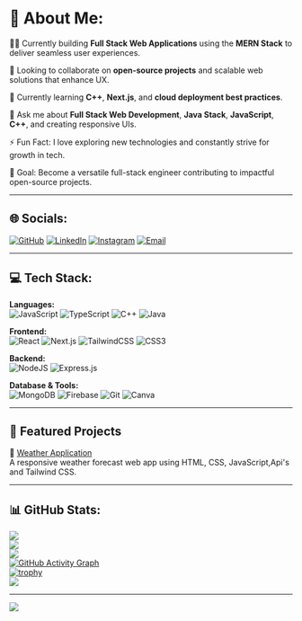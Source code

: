 # 💫 About Me:
🧑‍💻 Currently building **Full Stack Web Applications** using the **MERN Stack** to deliver seamless user experiences.

🤝 Looking to collaborate on **open-source projects** and scalable web solutions that enhance UX.

🌱 Currently learning **C++**, **Next.js**, and **cloud deployment best practices**.

💬 Ask me about **Full Stack Web Development**, **Java Stack**, **JavaScript**, **C++**, and creating responsive UIs.

⚡ Fun Fact: I love exploring new technologies and constantly strive for growth in tech.

🚀 Goal: Become a versatile full-stack engineer contributing to impactful open-source projects.

---

## 🌐 Socials:
[![GitHub](https://img.shields.io/badge/GitHub-100000?style=flat&logo=github&logoColor=white)](https://github.com/sanket-darunkar)
[![LinkedIn](https://img.shields.io/badge/LinkedIn-%230077B5.svg?logo=linkedin&logoColor=white)](https://www.linkedin.com/in/sanket-darunkar/)
[![Instagram](https://img.shields.io/badge/Instagram-%23E4405F.svg?logo=Instagram&logoColor=white)](https://instagram.com/snkt._)
[![Email](https://img.shields.io/badge/Email-D14836?logo=gmail&logoColor=white)](mailto:sanketdarunkar111@gmail.com)

---

## 💻 Tech Stack:
**Languages:**  
![JavaScript](https://img.shields.io/badge/javascript-%23323330.svg?style=for-the-badge&logo=javascript&logoColor=%23F7DF1E) ![TypeScript](https://img.shields.io/badge/typescript-%23007ACC.svg?style=for-the-badge&logo=typescript&logoColor=white) ![C++](https://img.shields.io/badge/c++-%2300599C.svg?style=for-the-badge&logo=c%2B%2B&logoColor=white) ![Java](https://img.shields.io/badge/java-%23ED8B00.svg?style=for-the-badge&logo=openjdk&logoColor=white)

**Frontend:**  
![React](https://img.shields.io/badge/react-%2320232a.svg?style=for-the-badge&logo=react&logoColor=%2361DAFB) ![Next.js](https://img.shields.io/badge/next.js-%23000000.svg?style=for-the-badge&logo=next.js&logoColor=white) ![TailwindCSS](https://img.shields.io/badge/tailwindcss-%2338B2AC.svg?style=for-the-badge&logo=tailwind-css&logoColor=white) ![CSS3](https://img.shields.io/badge/css3-%231572B6.svg?style=for-the-badge&logo=css3&logoColor=white)

**Backend:**  
![NodeJS](https://img.shields.io/badge/node.js-6DA55F?style=for-the-badge&logo=node.js&logoColor=white) ![Express.js](https://img.shields.io/badge/express.js-%23404d59.svg?style=for-the-badge&logo=express&logoColor=%2361DAFB)

**Database & Tools:**  
![MongoDB](https://img.shields.io/badge/mongodb-%2347A248.svg?style=for-the-badge&logo=mongodb&logoColor=white) ![Firebase](https://img.shields.io/badge/firebase-%23039BE5.svg?style=for-the-badge&logo=firebase) ![Git](https://img.shields.io/badge/git-%23F05033.svg?style=for-the-badge&logo=git&logoColor=white) ![Canva](https://img.shields.io/badge/Canva-%2300C4CC.svg?style=for-the-badge&logo=Canva&logoColor=white)


---

## 📌 Featured Projects
🔗 [Weather Application](https://sanket-darunkar.github.io/Weather-application)  
A responsive weather forecast web app using HTML, CSS, JavaScript,Api's and Tailwind CSS.

---

## 📊 GitHub Stats:
![](https://github-readme-stats.vercel.app/api?username=sanket-darunkar&theme=dark&hide_border=false&include_all_commits=false&count_private=false)<br/>
![](https://nirzak-streak-stats.vercel.app/?user=sanket-darunkar&theme=dark&hide_border=false)<br/>
![](https://github-readme-stats.vercel.app/api/top-langs/?username=sanket-darunkar&theme=dark&hide_border=false&include_all_commits=false&count_private=false&layout=compact)
<br/>
[![GitHub Activity Graph](https://github-readme-activity-graph.cyclic.app/graph?username=sanket-darunkar&theme=github-dark)](https://github.com/sanket-darunkar)
<br/>
[![trophy](https://github-profile-trophy.vercel.app/?username=sanket-darunkar&theme=darkhub&no-frame=true&row=1)](https://github.com/sanket-darunkar)
<br/>
![](https://github-contributor-stats.vercel.app/api?username=sanket-darunkar&limit=5&theme=dark&combine_all_yearly_contributions=true)

---
[![](https://visitcount.itsvg.in/api?id=sanket-darunkar&icon=0&color=0)](https://visitcount.itsvg.in)

<!-- Proudly created with ❤️ using GPRM ( https://gprm.itsvg.in ) -->
